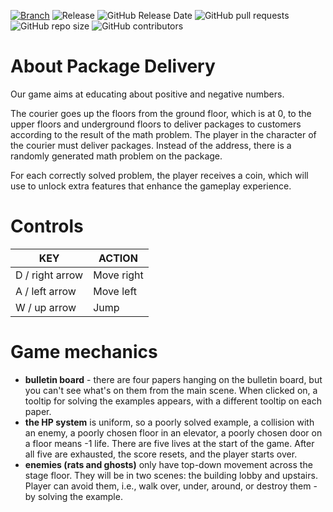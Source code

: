 [![Branch](https://img.shields.io/badge/branch-production-cyan.svg)](https://github.com/fhfDev/packageDelivery)
![Release](https://img.shields.io/github/v/release/fhfDev/packageDelivery?label=version)
![GitHub Release Date](https://img.shields.io/github/release-date/fhfDev/packageDelivery?color=red)
![GitHub pull requests](https://img.shields.io/github/issues-pr-raw/fhfDev/packageDelivery?color=yellow)
![GitHub repo size](https://img.shields.io/github/repo-size/fhfDev/packageDelivery)
![GitHub contributors](https://img.shields.io/github/contributors/fhfDev/packageDelivery)

# About Package Delivery
Our game aims at educating about positive and negative numbers. 

The courier goes up the floors from the ground floor, which is at 0, to the upper floors and underground floors to deliver packages to customers according to the result of the math problem. The player in the character of the courier must deliver packages. Instead of the address, there is a randomly generated math problem on the package. 

For each correctly solved problem, the player receives a coin, which will use to unlock extra features that enhance the gameplay experience.

# Controls
| KEY  | ACTION |
| ------------- | ------------- |
| D / right arrow | Move right  |
| A / left arrow | Move left  |
| W / up arrow | Jump  |

# Game mechanics
- **bulletin board** - there are four papers hanging on the bulletin board, but you can't see what's on them from the main scene. When clicked on, a tooltip for solving the examples appears, with a different tooltip on each paper.
- **the HP system** is uniform, so a poorly solved example, a collision with an enemy, a poorly chosen floor in an elevator, a poorly chosen door on a floor means -1 life. There are five lives at the start of the game. After all five are exhausted, the score resets, and the player starts over. 
- **enemies (rats and ghosts)** only have top-down movement across the stage floor. They will be in two scenes: the building lobby and upstairs. Player can avoid them, i.e., walk over, under, around, or destroy them - by solving the example.
